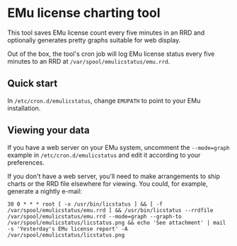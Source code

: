 # EMu license charting tool

This tool saves EMu license count every five minutes in an RRD and optionally
generates pretty graphs suitable for web display.

Out of the box, the tool's cron job will log EMu license status every five
minutes to an RRD at `/var/spool/emulicstatus/emu.rrd`.

## Quick start

In `/etc/cron.d/emulicstatus`, change `EMUPATH` to point to your EMu
installation.

## Viewing your data

If you have a web server on your EMu system, uncomment the `--mode=graph`
example in `/etc/cron.d/emulicstatus` and edit it according to your
preferences.

If you don't have a web server, you'll need to make arrangements to ship
charts or the RRD file elsewhere for viewing. You could, for example,
generate a nightly e-mail:

```
30 0 * * * root [ -x /usr/bin/licstatus ] && [ -f /var/spool/emulicstatus/emu.rrd ] && /usr/bin/licstatus --rrdfile /var/spool/emulicstatus/emu.rrd --mode=graph --graph-to /var/spool/emulicstatus/licstatus.png && echo 'See attachment' | mail -s 'Yesterday's EMu license report' -A /var/spool/emulicstatus/licstatus.png 
```

